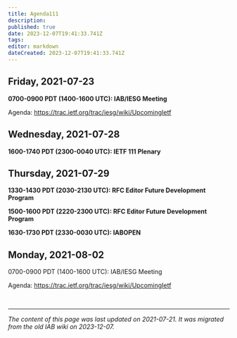 ```yaml
---
title: Agenda111
description: 
published: true
date: 2023-12-07T19:41:33.741Z
tags: 
editor: markdown
dateCreated: 2023-12-07T19:41:33.741Z
---
```


## Friday, 2021-07-23
**0700-0900 PDT (1400-1600 UTC): IAB/IESG Meeting**

Agenda: https://trac.ietf.org/trac/iesg/wiki/UpcomingIetf

## Wednesday, 2021-07-28
**1600-1740 PDT (2300-0040 UTC): IETF 111 Plenary**

## Thursday, 2021-07-29
**1330-1430 PDT (2030-2130 UTC): RFC Editor Future Development Program**

**1500-1600 PDT (2220-2300 UTC): RFC Editor Future Development Program**

**1630-1730 PDT (2330-0030 UTC): IABOPEN**

## Monday, 2021-08-02
0700-0900 PDT (1400-1600 UTC): IAB/IESG Meeting

Agenda: https://trac.ietf.org/trac/iesg/wiki/UpcomingIetf

&nbsp;
&nbsp;
&nbsp;

---

*The content of this page was last updated on 2021-07-21. It was migrated from the old IAB wiki on 2023-12-07.*
